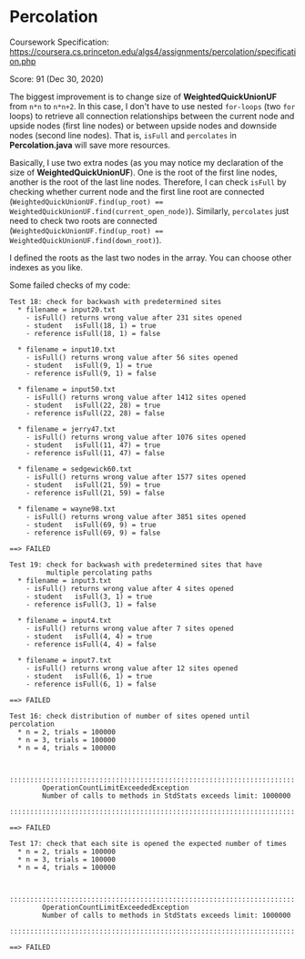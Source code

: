 # Percolation
Coursework Specification: <a href="https://coursera.cs.princeton.edu/algs4/assignments/percolation/specification.php" target="_blank">https://coursera.cs.princeton.edu/algs4/assignments/percolation/specification.php</a>

Score: 91 (Dec 30, 2020)

The biggest improvement is to change size of **WeightedQuickUnionUF** from `n*n` to `n*n+2`. In this case, I don't have to use nested `for-loops` (two `for` loops) to retrieve all connection relationships between the current node and upside nodes (first line nodes) or between upside nodes and downside nodes (second line nodes).
That is, `isFull` and `percolates` in **Percolation.java** will save more resources. 


Basically, I use two extra nodes (as you may notice my declaration of the size of **WeightedQuickUnionUF**). One is the root of the first line nodes, another is the root of the last line nodes.
Therefore, I can check `isFull` by checking whether current node and the first line root are connected (`WeightedQuickUnionUF.find(up_root) == WeightedQuickUnionUF.find(current_open_node)`).
Similarly, `percolates` just need to check two roots are connected (`WeightedQuickUnionUF.find(up_root) == WeightedQuickUnionUF.find(down_root)`).

I defined the roots as the last two nodes in the array. You can choose other indexes as you like.


Some failed checks of my code:
```
Test 18: check for backwash with predetermined sites
  * filename = input20.txt
    - isFull() returns wrong value after 231 sites opened
    - student   isFull(18, 1) = true
    - reference isFull(18, 1) = false

  * filename = input10.txt
    - isFull() returns wrong value after 56 sites opened
    - student   isFull(9, 1) = true
    - reference isFull(9, 1) = false

  * filename = input50.txt
    - isFull() returns wrong value after 1412 sites opened
    - student   isFull(22, 28) = true
    - reference isFull(22, 28) = false

  * filename = jerry47.txt
    - isFull() returns wrong value after 1076 sites opened
    - student   isFull(11, 47) = true
    - reference isFull(11, 47) = false

  * filename = sedgewick60.txt
    - isFull() returns wrong value after 1577 sites opened
    - student   isFull(21, 59) = true
    - reference isFull(21, 59) = false

  * filename = wayne98.txt
    - isFull() returns wrong value after 3851 sites opened
    - student   isFull(69, 9) = true
    - reference isFull(69, 9) = false

==> FAILED

Test 19: check for backwash with predetermined sites that have
         multiple percolating paths
  * filename = input3.txt
    - isFull() returns wrong value after 4 sites opened
    - student   isFull(3, 1) = true
    - reference isFull(3, 1) = false

  * filename = input4.txt
    - isFull() returns wrong value after 7 sites opened
    - student   isFull(4, 4) = true
    - reference isFull(4, 4) = false

  * filename = input7.txt
    - isFull() returns wrong value after 12 sites opened
    - student   isFull(6, 1) = true
    - reference isFull(6, 1) = false

==> FAILED

Test 16: check distribution of number of sites opened until percolation
  * n = 2, trials = 100000
  * n = 3, trials = 100000
  * n = 4, trials = 100000

    
        ::::::::::::::::::::::::::::::::::::::::::::::::::::::::::::::::::::::
        OperationCountLimitExceededException
        Number of calls to methods in StdStats exceeds limit: 1000000
        ::::::::::::::::::::::::::::::::::::::::::::::::::::::::::::::::::::::

==> FAILED

Test 17: check that each site is opened the expected number of times
  * n = 2, trials = 100000
  * n = 3, trials = 100000
  * n = 4, trials = 100000

    
        ::::::::::::::::::::::::::::::::::::::::::::::::::::::::::::::::::::::
        OperationCountLimitExceededException
        Number of calls to methods in StdStats exceeds limit: 1000000
        ::::::::::::::::::::::::::::::::::::::::::::::::::::::::::::::::::::::

==> FAILED
```
